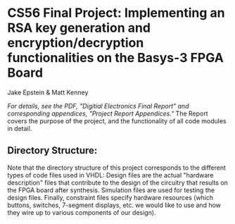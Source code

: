 # CS56 Final Project: Implementing an RSA key generation and encryption/decryption functionalities on the Basys-3 FPGA Board
Jake Epstein & Matt Kenney

*For details, see the PDF, "Digitial Electronics Final Report" and corresponding appendices, "Project Report Appendices."* The Report covers the purpose of the project, and the functionality of all code modules in detail.

## Directory Structure:
Note that the directory structure of this project corresponds to the different types of code files used in VHDL: Design files are the actual "hardware description" files that contribute to the design of the circuitry that results on the FPGA board after synthesis. Simulation files are used for testing the design files. Finally, constraint files specify hardware resources (which buttons, switches, 7-segment displays, etc. we would like to use and how they wire up to various components of our design).
